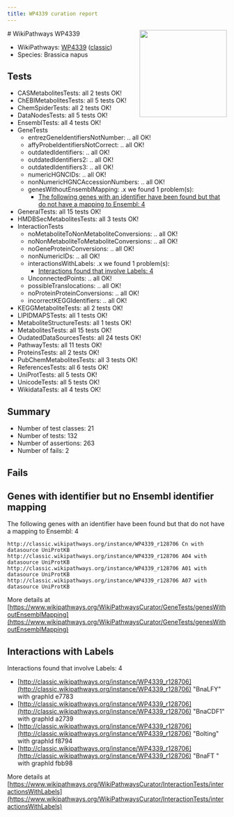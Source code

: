 ```yaml
---
title: WP4339 curation report
---
```


<img style="float: right; width: 200px" src="https://upload.wikimedia.org/wikipedia/commons/thumb/8/83/Wplogo_with_text_500.png/640px-Wplogo_with_text_500.png" />
# WikiPathways WP4339

* WikiPathways: [WP4339](https://wikipathways.org/pathways/WP4339) ([classic](https://classic.wikipathways.org/instance/WP4339))
* Species: Brassica napus
## Tests
* CASMetabolitesTests: all 2 tests OK!
* ChEBIMetabolitesTests: all 5 tests OK!
* ChemSpiderTests: all 2 tests OK!
* DataNodesTests: all 5 tests OK!
* EnsemblTests: all 4 tests OK!
* GeneTests
    * entrezGeneIdentifiersNotNumber: .. all OK!
    * affyProbeIdentifiersNotCorrect: .. all OK!
    * outdatedIdentifiers: .. all OK!
    * outdatedIdentifiers2: .. all OK!
    * outdatedIdentifiers3: .. all OK!
    * numericHGNCIDs: .. all OK!
    * nonNumericHGNCAccessionNumbers: .. all OK!
    * genesWithoutEnsemblMapping: .x we found 1 problem(s):
        * [The following genes with an identifier have been found but that do not have a mapping to Ensembl: 4](#40286d86)
* GeneralTests: all 15 tests OK!
* HMDBSecMetabolitesTests: all 3 tests OK!
* InteractionTests
    * noMetaboliteToNonMetaboliteConversions: .. all OK!
    * noNonMetaboliteToMetaboliteConversions: .. all OK!
    * noGeneProteinConversions: .. all OK!
    * nonNumericIDs: .. all OK!
    * interactionsWithLabels: .x we found 1 problem(s):
        * [Interactions found that involve Labels: 4](#630d267b)
    * UnconnectedPoints: .. all OK!
    * possibleTranslocations: .. all OK!
    * noProteinProteinConversions: .. all OK!
    * incorrectKEGGIdentifiers: .. all OK!
* KEGGMetaboliteTests: all 2 tests OK!
* LIPIDMAPSTests: all 1 tests OK!
* MetaboliteStructureTests: all 1 tests OK!
* MetabolitesTests: all 15 tests OK!
* OudatedDataSourcesTests: all 24 tests OK!
* PathwayTests: all 11 tests OK!
* ProteinsTests: all 2 tests OK!
* PubChemMetabolitesTests: all 3 tests OK!
* ReferencesTests: all 6 tests OK!
* UniProtTests: all 5 tests OK!
* UnicodeTests: all 5 tests OK!
* WikidataTests: all 4 tests OK!


## Summary

* Number of test classes: 21
* Number of tests: 132
* Number of assertions: 263
* Number of fails: 2

## Fails

<a name="40286d86" />

## Genes with identifier but no Ensembl identifier mapping

The following genes with an identifier have been found but that do not have a mapping to Ensembl: 4
```
http://classic.wikipathways.org/instance/WP4339_r128706 Cn with datasource UniProtKB
http://classic.wikipathways.org/instance/WP4339_r128706 A04 with datasource UniProtKB
http://classic.wikipathways.org/instance/WP4339_r128706 A01 with datasource UniProtKB
http://classic.wikipathways.org/instance/WP4339_r128706 A07 with datasource UniProtKB
```

More details at [https://www.wikipathways.org/WikiPathwaysCurator/GeneTests/genesWithoutEnsemblMapping](https://www.wikipathways.org/WikiPathwaysCurator/GeneTests/genesWithoutEnsemblMapping)

<a name="630d267b" />

## Interactions with Labels

Interactions found that involve Labels: 4

* [http://classic.wikipathways.org/instance/WP4339_r128706](http://classic.wikipathways.org/instance/WP4339_r128706) "BnaLFY" with graphId e7783
* [http://classic.wikipathways.org/instance/WP4339_r128706](http://classic.wikipathways.org/instance/WP4339_r128706) "BnaCDF1" with graphId a2739
* [http://classic.wikipathways.org/instance/WP4339_r128706](http://classic.wikipathways.org/instance/WP4339_r128706) "Bolting" with graphId f8794
* [http://classic.wikipathways.org/instance/WP4339_r128706](http://classic.wikipathways.org/instance/WP4339_r128706) "BnaFT
" with graphId fbb98


More details at [https://www.wikipathways.org/WikiPathwaysCurator/InteractionTests/interactionsWithLabels](https://www.wikipathways.org/WikiPathwaysCurator/InteractionTests/interactionsWithLabels)

